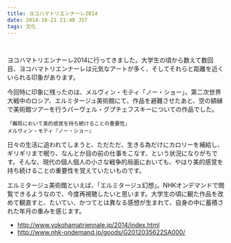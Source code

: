 ```yaml
---
title: ヨコハマトリエンナーレ2014
date: 2014-10-21 21:48 JST
tags: 文化
---
```


<br />

ヨコハマトリエンナーレ2014に行ってきました。大学生の頃から数えて数回目、ヨコハマトリエンナーレは元気なアートが多く、そしてそれらと距離を近くいられる印象があります。

今回特に印象に残ったのは、メルヴィン・モティ「ノー・ショー」。第二次世界大戦中のロシア、エルミタージュ美術館にて、作品を避難させたあと、空の額縁で美術館ツアーを行うパーヴェル・グプチェフスキーについての作品でした。

	「難局において美的感覚を持ち続けることの重要性」
	メルヴィン・モティ『ノー・ショー』

日々の生活に追われてしまうと、ただただ、生きる為だけにカロリーを補給し、ギリギリまで眠り、なんとか目の前の仕事をこなす、という状況になりがちです。そんな、現代の個人個人の小さな戦争的局面においても、やはり美的感覚を持ち続けることの重要性を覚えていたいものです。

エルミタージュ美術館といえば、「エルミタージュ幻想」。NHKオンデマンドで閲覧できるようなので、今度再視聴したいと思います。大学生の頃に観た作品を改めて観直すと、たいてい、かつてとは異なる感想が生まれて、自身の中に蓄積された年月の重みを感じます。


- http://www.yokohamatriennale.jp/2014/index.html
- http://www.nhk-ondemand.jp/goods/G2012035622SA000/

<br />
